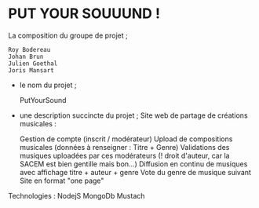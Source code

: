 <h1> PUT YOUR SOUUUND ! </h1>
La composition du groupe de projet ;

    Roy Bodereau
    Johan Brun
    Julien Goethal
    Joris Mansart

- le nom du projet ;

     PutYourSound

- une description succincte du projet ;
 Site web de partage de créations musicales :

    Gestion de compte (inscrit / modérateur)
    Upload de compositions musicales (données à renseigner : Titre + Genre)
    Validations des musiques uploadées par ces modérateurs (! droit d'auteur, car la SACEM est bien gentille mais bon...)
    Diffusion en continu de musiques avec affichage titre + auteur + genre
    Vote du genre de musique suivant
    Site en format "one page"


Technologies :
	NodejS
	MongoDb
	Mustach
